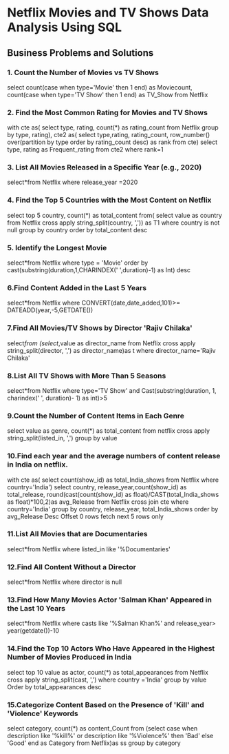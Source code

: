    # Netflix Movies and TV Shows Data Analysis Using SQL
## Business Problems and Solutions

### 1. Count the Number of Movies vs TV Shows

select count(case when type='Movie' then 1 end) as Moviecount,
count(case when type='TV Show' then 1 end) as TV_Show
from Netflix

### 2. Find the Most Common Rating for Movies and TV Shows

with cte as(
select type, rating, count(*) as rating_count
from Netflix
group by type, rating),
cte2 as(
select type,rating, rating_count, row_number() over(partition by type order by rating_count desc) as rank
from cte)
select type, rating as Frequent_rating
from cte2
where rank=1

### 3. List All Movies Released in a Specific Year (e.g., 2020)

select*from Netflix
where release_year =2020

### 4. Find the Top 5 Countries with the Most Content on Netflix

select top 5 country, count(*) as total_content
from(
select value as country
from Netflix
cross apply string_split(country, ','))
as T1
where country is not null
group by country
order by total_content desc

### 5. Identify the Longest Movie

select*from Netflix
where type = 'Movie'
order by cast(substring(duration,1,CHARINDEX(' ',duration)-1) as Int) desc

### 6.Find Content Added in the Last 5 Years

select*from Netflix
where CONVERT(date,date_added,101)>= DATEADD(year,-5,GETDATE())

### 7.Find All Movies/TV Shows by Director 'Rajiv Chilaka'

select*from
(select*,value as director_name
from Netflix
cross apply string_split(director, ',') as director_name)as t
where director_name='Rajiv Chilaka'

### 8.List All TV Shows with More Than 5 Seasons

select*from Netflix
where type='TV Show'
and Cast(substring(duration, 1, charindex(' ', duration)- 1) as int)>5

### 9.Count the Number of Content Items in Each Genre

select value as genre, count(*) as total_content
from netflix
cross apply string_split(listed_in, ',')
group by value

### 10.Find each year and the average numbers of content release in India on netflix.

with cte as(
select count(show_id) as total_India_shows
from Netflix
where country='India')
select country, release_year,count(show_id) as total_release,
round(cast(count(show_id) as float)/CAST(total_India_shows as float)*100,2)as avg_Release
from Netflix
cross join cte
where country='India'
group by country, release_year, total_India_shows
order by avg_Release Desc
Offset 0 rows fetch next 5 rows only

### 11.List All Movies that are Documentaries

select*from Netflix
where listed_in like '%Documentaries'

### 12.Find All Content Without a Director

select*from Netflix
where director is null

### 13.Find How Many Movies Actor 'Salman Khan' Appeared in the Last 10 Years

select*from Netflix
where casts like '%Salman Khan%'
and release_year> year(getdate())-10

### 14.Find the Top 10 Actors Who Have Appeared in the Highest Number of Movies Produced in India

select top 10 value as actor, count(*) as total_appearances 
from Netflix
cross apply string_split(cast, ',')
where country ='India'
group by value
Order by total_appearances desc

### 15.Categorize Content Based on the Presence of 'Kill' and 'Violence' Keywords

select category, count(*) as content_Count from
(select case when description like '%kill%' or description like '%Violence%' then 'Bad' else 'Good' end as Category
from Netflix)as ss
group by category






















 
